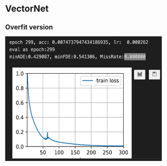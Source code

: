 # VectorNet

## Overfit version
<img src=https://github.com/xilinnancheng/VectorNet/blob/main/overfit_result/loss.png width = "600" height="400"/><br/>  

